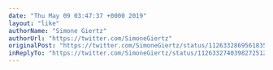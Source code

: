 ```yaml
---
date: "Thu May 09 03:47:37 +0000 2019"
layout: "like"
authorName: "Simone Giertz"
authorUrl: "https://twitter.com/SimoneGiertz"
originalPost: "https://twitter.com/SimoneGiertz/status/1126332869561835525"
inReplyTo: "https://twitter.com/SimoneGiertz/status/1126332740398272512"
---
```

